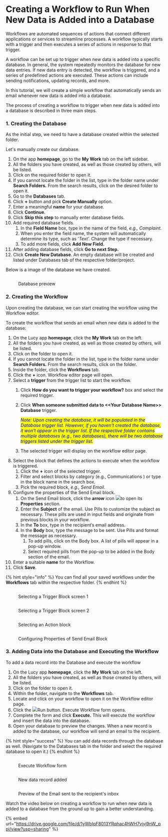 # Creating a Workflow to Run When New Data is Added into a Database

Workflows are automated sequences of actions that connect different applications or services to streamline processes. A workflow typically starts with a trigger and then executes a series of actions in response to that trigger.

A workflow can be set up to trigger when new data is added into a specific database. In general, the system repeatedly monitors the database for new data entries. If new data entry is detected, the workflow is triggered, and a series of predefined actions are executed. These actions can include sending notifications, updating records, and more.

In this tutorial, we will create a simple workflow that automatically sends an email whenever new data is added into a database.

The process of creating a workflow to trigger when new data is added into a database is described in three main steps.

### 1. Creating the Database

As the initial step, we need to have a database created within the selected folder.

Let's manually create our database.

1. On the app **homepage**, go to the **My Work** tab on the left sidebar.
2. All the folders you have created, as well as those created by others, will be listed.
3. Click on the required folder to open it.
4. If you cannot locate the folder in the list, type in the folder name under **Search Folders.** From the search results, click on the desired folder to open it.
5. Go to the **Databases** tab.
6. Click **+** button and pick **Create Manually** option.
7. Enter a meaningful **name** for your database.
8. Click **Continue**.
9. Click **Skip this step** to manually enter database fields.
10. Add required database fields.
    1. In the **Field Name** box, type in the name of the field, _e.g., Complaint._
    2. When you enter the field name, the system will automatically determine its type, such as '_Text'._ Change the type if necessary.
    3. To add more fields, click **Add New Field.**
11. After adding database fields, click **Go to next Step.**
12. Click **Create New Database**. An empty database will be created and listed under Databases tab of the respective folder/project.

Below is a image of the database we have created.

<figure><img src="../.gitbook/assets/CreatingAWorkfloWhen NewDataIsaddedToADatabase_S1_1.png" alt=""><figcaption><p>Database preview</p></figcaption></figure>

### 2. Creating the Workflow

Upon creating the database, we can start creating the workflow using the Workflow editor.

To create the workflow that sends an email when new data is added to the database:

1. On the Lucy app **homepage**, click the **My Work** tab on the left.&#x20;
2. All the folders you have created, as well as those created by others, will be listed.&#x20;
3. Click on the folder to open it.
4. If you cannot locate the folder in the list, type in the folder name under **Search Folders.** From the search results, click on the folder.
5. Inside the folder, click the **Workflows** tab.
6. Click the **+** icon. Workflow editor page will open.
7. Select a **trigger** from the trigger list to start the workflow.
   1. Click **How do you want to trigger your workflow?** box and select the required trigger.
   2.  Click **When someone submitted data to <\<Your Database Name>> Database** trigger.&#x20;

       _<mark style="color:blue;">Note: Upon creating the database, it will be populated in the Database trigger list. However, if you haven't created the database, it won't appear in the trigger list. If the respective folder contains multiple databases (e.g., two databases), there will be two database triggers listed under the trigger list.</mark>_
   3. The selected trigger will display on the workflow editor page.
8. Select the block that defines the actions to execute when the workflow is triggered.
   1. Click the **+** icon of the selected trigger.
   2. Filter and select blocks by category (e.g., Communications ) or type in the block name in the search box.
   3. Pick the required block, _e.g., Send Email._
9. Configure the properties of the Send Email block.
   1. On the Send Email block, click the **arrow** icon ![](<../.gitbook/assets/image (11).png>)to open its **Properties** section.
   2. Enter the **Subject** of the email. Use Pills to customize the subject as necessary. These pills are used in input fields and originate from previous blocks in your workflow.
   3. In the **To** box, type in the recipient’s email address.
   4. In the **Body** box, type the message to be sent. Use Pills and format the message as necessary.
      1. To add pills, click on the Body box. A list of pills will appear in a pop-up window.
      2. Select required pills from the pop-up to be added in the Body section of the email.
10. Enter a suitable **name** for the Workflow.
11. Click **Save**.

{% hint style="info" %}
You can find all your saved workflows under the **Workflows** tab within the respective folder.
{% endhint %}

<figure><img src="../.gitbook/assets/CreatingAWorkfloWhen NewDataIsaddedToADatabase_S2.png" alt=""><figcaption><p>Selecting a Trigger Block screen 1</p></figcaption></figure>

<figure><img src="../.gitbook/assets/CreatingAWorkfloWhen NewDataIsaddedToADatabase_S3_1.png" alt=""><figcaption><p>Selecting a Trigger Block screen 2</p></figcaption></figure>

<figure><img src="../.gitbook/assets/CreatingAWorkfloWhen NewDataIsaddedToADatabase_S4.png" alt=""><figcaption><p>Selecting an Action block</p></figcaption></figure>

<figure><img src="../.gitbook/assets/CreatingAWorkfloWhen NewDataIsaddedToADatabase_S5_2.png" alt=""><figcaption><p>Configuring Properties of Send Email Block</p></figcaption></figure>

### 3. Adding Data into the Database and Executing the Workflow

To add a data record into the Database and execute the workflow

1. On the Lucy app **homepage**, click the **My Work** tab on the left.&#x20;
2. All the folders you have created, as well as those created by others, will be listed.&#x20;
3. Click on the folder to open it.
4. Within the folder, navigate to the **Workflows** tab.
5. Locate and click on your workflow to open it on the Workflow editor page.
6. Click the ![](../.gitbook/assets/image.png)Run button. Execute Workflow form opens.
7. Complete the form and click **Execute.** This will execute the workflow and insert the data into the database.
8. Open your database to preview the changes. When a new record is added to the database, our workflow will send an email to the recipient.

{% hint style="success" %}
You can add data records through the database as well. (Navigate to the Databases tab in the folder and select the required database to open it.)
{% endhint %}

<figure><img src="../.gitbook/assets/CreatingAWorkfloWhen NewDataIsaddedToADatabase_S6_1.png" alt=""><figcaption><p>Execute Workflow form</p></figcaption></figure>

<figure><img src="../.gitbook/assets/CreatingAWorkfloWhen NewDataIsaddedToADatabase_S7.png" alt=""><figcaption><p>New data record added</p></figcaption></figure>

<figure><img src="../.gitbook/assets/CreatingAWorkfloWhen NewDataIsaddedToADatabase_S8.png" alt=""><figcaption><p>Preview of the Email sent to the recipient's inbox</p></figcaption></figure>

Watch the video below on creating a workflow to run when new data is added to a database from the ground up to gain a better understanding.

{% embed url="https://drive.google.com/file/d/1yWbIpF8013YRqhac4hWH7vjyj9nW_ppj/view?usp=sharing" %}



